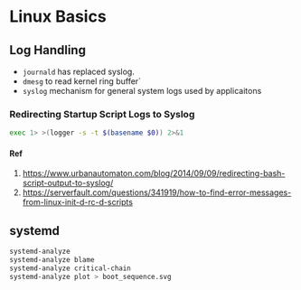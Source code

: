 # Linux Basics

## Log Handling

* `journald` has replaced syslog.
* `dmesg` to read kernel ring buffer`
* `syslog` mechanism for general system logs used by applicaitons

### Redirecting Startup Script Logs to Syslog

```bash
exec 1> >(logger -s -t $(basename $0)) 2>&1
```

#### Ref

1. https://www.urbanautomaton.com/blog/2014/09/09/redirecting-bash-script-output-to-syslog/
1. https://serverfault.com/questions/341919/how-to-find-error-messages-from-linux-init-d-rc-d-scripts

## systemd

```bash
systemd-analyze
systemd-analyze blame
systemd-analyze critical-chain
systemd-analyze plot > boot_sequence.svg
```
